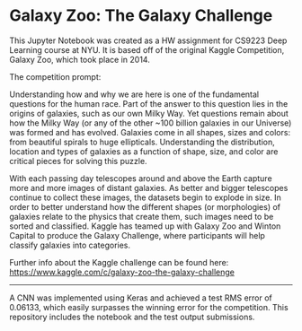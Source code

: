 # Galaxy Zoo: The Galaxy Challenge

This Jupyter Notebook was created as a HW assignment for CS9223 Deep Learning course at NYU. It is based off of the original Kaggle Competition, Galaxy Zoo, which took place in 2014.

The competition prompt:

Understanding how and why we are here is one of the fundamental questions for the human race. Part of the answer to this question lies in the origins of galaxies, such as our own Milky Way. Yet questions remain about how the Milky Way (or any of the other ~100 billion galaxies in our Universe) was formed and has evolved. Galaxies come in all shapes, sizes and colors: from beautiful spirals to huge ellipticals. Understanding the distribution, location and types of galaxies as a function of shape, size, and color are critical pieces for solving this puzzle.

With each passing day telescopes around and above the Earth capture more and more images of distant galaxies. As better and bigger telescopes continue to collect these images, the datasets begin to explode in size. In order to better understand how the different shapes (or morphologies) of galaxies relate to the physics that create them, such images need to be sorted and classified. Kaggle has teamed up with Galaxy Zoo and Winton Capital to produce the Galaxy Challenge, where participants will help classify galaxies into categories.

Further info about the Kaggle challenge can be found here: https://www.kaggle.com/c/galaxy-zoo-the-galaxy-challenge

_______________________________________________________________________________________________________________________________

A CNN was implemented using Keras and achieved a test RMS error of 0.06133, which easily surpasses the winning error for the competition.
This repository includes the notebook and the test output submissions.
